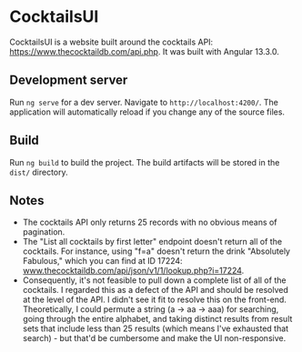# CocktailsUI
CocktailsUI is a website built around the cocktails API: https://www.thecocktaildb.com/api.php. It was built with Angular 13.3.0.

## Development server
Run `ng serve` for a dev server. Navigate to `http://localhost:4200/`. The application will automatically reload if you change any of the source files.

## Build
Run `ng build` to build the project. The build artifacts will be stored in the `dist/` directory.

## Notes
- The cocktails API only returns 25 records with no obvious means of pagination.
- The "List all cocktails by first letter" endpoint doesn't return all of the cocktails. For instance, using "f=a" doesn't return the drink "Absolutely Fabulous," which you can find at ID 17224: www.thecocktaildb.com/api/json/v1/1/lookup.php?i=17224. 
- Consequently, it's not feasible to pull down a complete list of all of the cocktails. I regarded this as a defect of the API and should be resolved at the level of the API. I didn't see it fit to resolve this on the front-end. Theoretically, I could permute a string (a -> aa -> aaa) for searching, going through the entire alphabet, and taking distinct results from result sets that include less than 25 results (which means I've exhausted that search) - but that'd be cumbersome and make the UI non-responsive.
